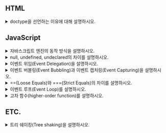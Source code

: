 ## HTML

<details><summary>doctype을 선언하는 이유에 대해 설명하시오.</summary>

> doctype은 웹 브라우저가 HTML 문서를 읽어낼 때 그 문서가 어떤 문서 형식을 따르고 있는지 명시적으로 웹브라우저에 알리는 방법이다. 웹 브라우저는 문서 내의 doctype 선언이 존재하는지, 선언되었다면 어떤 버전이 선언되었는지에 따라 레이아웃 엔진의 렌더링 방식을 결정한다. 여기에는 quirks mode, almost standards mode, standards mode 3가지 방식이 있는데 quirks mode는 IE5 이하 버전처럼 오래된 레거시 웹페이지들의 하위 호환성을 유지하기 위한 목적으로 옛 버전 기준에 따라 문서를 렌더링하고 almost standards mode는 일부를 제외하고 HTML5 표준에 따라 문서를 렌더링한다. 그리고 마지막으로 standards mode는 HTML5 표준을 엄격히 따라 문서를 렌더링한다.

</details>

## JavaScript

<details><summary>자바스크립트 엔진의 동작 방식을 설명하시오.</summary>

> 현대의 웹브라우저를 기준으로 자바스크립트 엔진은 코드를 파싱(구문 분석)하고 추상 구문 트리(Abstract Syntax Tree)를 생성한다. 추상 구문 트리가 생성되면 인터프리터는 이에 기초하여 중간 언어(IR, intermediate representation)인 바이트 코드를 생성한다. 이렇게 생성된 바이트 코드는 다시 컴파일 과정을 거쳐 고도로 최적화된 기계어 코드로 변환된다.

</details>
<details><summary>null, undefined, undeclared의 차이를 설명하시오.</summary>

> undefined는 접근 가능한 스코프에 변수가 선언되었으나 현재 아무런 값이 할당되지 않은 상태를 나타내는 특수 값이고, undeclared는 접근 가능한 스코프에 변수 자체가 선언조차 되지 않았음을 나타낸다. 그리고 마지막으로 null은 값이 없음을 명시적으로 나타내기 위한 특수 값이다.

</details>
<details><summary>이벤트 위임(Event Delegation)을 설명하시오.</summary>

> 이벤트 위임이란 다수의 자식 요소에 각각 이벤트 핸들러를 바인딩하는 대신 하나의 부모 요소에 이벤트 핸들러를 바인딩하여 자식 요소의 이벤트를 처리하는 테크닉이다. 브라우저에서 click과 같은 이벤트가 발생하였을 때 이벤트 버블링이 발생한다는 특징을 이용한 것으로 이벤트 핸들러의 바인딩 수의 증가에 따른 성능상 이슈, 코드의 장황함을 해결할 수 있다.

</details>
<details><summary>이벤트 버블링(Event Bubbling)과 이벤트 캡처링(Event Capturing)을 설명하시오.</summary>

> 이벤트 버블링이란 요소가 중첩된 구조에서 이벤트가 발생하였을 때 중첩 구조의 자식 요소에서 부모 요소의 방향으로 이벤트가 전파되는 것을 의미한다. 반대로 이벤트 캡처링이란 중첩 구조의 부모 요소에서 자식 요소의 방향으로 이벤트가 전파되는 것을 의미힌다.

</details>
<details><summary>==(Loose Equals)와 ===(Strict Equals)의 차이를 설명하시오.</summary>

> 값의 동등 여부를 확인할 때 ==는 값의 타입 강제 변환을 허용하여 비교하지만 ===는 값의 타입 강제 변환을 허용하지 않고 비교한다.

</details>
<details><summary>이벤트 루프(Event Loop)를 설명하시오.</summary>

> 호출 스택(Call Stack)과 작업 큐(Task Queue)의 상태를 확인하여 호출 스택이 비어있을 때마다 작업 큐에서 대기하고 있는 이벤트 핸들러를 호출 스택에 추가하여 실행하는 메커니즘이다.

</details>
<details><summary>고차 함수(higher-order function)를 설명하시오.</summary>

> 고차 함수는 함수를 인자로 전달받거나 함수를 결과로 반환하는 함수를 말한다. 즉, 고차 함수는 인자로 받은 함수를 필요한 시점에 호출하거나 클로저를 생성하여 반환한다. 자바스크립트의 함수는 일급 객체이므로 값처럼 인자로 전달할 수 있으며 반환할 수도 있다.

</details>

## ETC.

<details><summary>트리 쉐이킹(Tree shaking)을 설명하시오.</summary>

> 트리 쉐이킹이란 자바스크립트 진영에서 흔히 사용되는 용어로 죽은(사용되지 않는) 코드를 제거하는 테크닉이다. 이는 정적 구조의 ES2015 모듈 문법(i.e. import 와 export)에 의존하고 있다. ECMAScript 기반의 Dart, JavaScript, TypeScript와 같은 언어는 컴파일 단계에서 코드를 번들링하는 동안 사용되지 않는 코드를 제거하는 코드 최적화 작업을 수행한다. 여기서 알아두어야 할 점은 트리 쉐이킹은 사용하지 않는 코드를 제거한다기보다는 번들링 과정에서 실제로 사용할 코드만 포함하는 작업이라는 점이다. 즉, 살아 있는 코드 포함 작업이라 할 수 있다.

</details>
